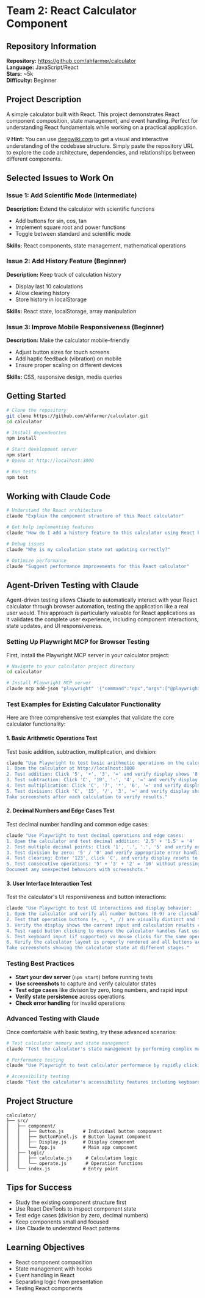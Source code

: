 # Team 2: React Calculator Component

## Repository Information
**Repository:** https://github.com/ahfarmer/calculator  
**Language:** JavaScript/React  
**Stars:** ~5k  
**Difficulty:** Beginner  

## Project Description
A simple calculator built with React. This project demonstrates React component composition, state management, and event handling. Perfect for understanding React fundamentals while working on a practical application.

**💡 Hint:** You can use [deepwiki.com](https://deepwiki.com) to get a visual and interactive understanding of the codebase structure. Simply paste the repository URL to explore the code architecture, dependencies, and relationships between different components.

## Selected Issues to Work On

### Issue 1: Add Scientific Mode (Intermediate)
**Description:** Extend the calculator with scientific functions
- Add buttons for sin, cos, tan
- Implement square root and power functions
- Toggle between standard and scientific mode

**Skills:** React components, state management, mathematical operations

### Issue 2: Add History Feature (Beginner)
**Description:** Keep track of calculation history
- Display last 10 calculations
- Allow clearing history
- Store history in localStorage

**Skills:** React state, localStorage, array manipulation

### Issue 3: Improve Mobile Responsiveness (Beginner)
**Description:** Make the calculator mobile-friendly
- Adjust button sizes for touch screens
- Add haptic feedback (vibration) on mobile
- Ensure proper scaling on different devices

**Skills:** CSS, responsive design, media queries

## Getting Started

```bash
# Clone the repository
git clone https://github.com/ahfarmer/calculator.git
cd calculator

# Install dependencies
npm install

# Start development server
npm start
# Opens at http://localhost:3000

# Run tests
npm test
```

## Working with Claude Code

```bash
# Understand the React architecture
claude "Explain the component structure of this React calculator"

# Get help implementing features
claude "How do I add a history feature to this calculator using React hooks?"

# Debug issues
claude "Why is my calculation state not updating correctly?"

# Optimize performance
claude "Suggest performance improvements for this React calculator"
```

## Agent-Driven Testing with Claude

Agent-driven testing allows Claude to automatically interact with your React calculator through browser automation, testing the application like a real user would. This approach is particularly valuable for React applications as it validates the complete user experience, including component interactions, state updates, and UI responsiveness.

### Setting Up Playwright MCP for Browser Testing

First, install the Playwright MCP server in your calculator project:

```bash
# Navigate to your calculator project directory
cd calculator

# Install Playwright MCP server
claude mcp add-json "playwright" '{"command":"npx","args":["@playwright/mcp@latest","--extension"]}'
```

### Test Examples for Existing Calculator Functionality

Here are three comprehensive test examples that validate the core calculator functionality:

#### 1. Basic Arithmetic Operations Test

Test basic addition, subtraction, multiplication, and division:

```bash
claude "Use Playwright to test basic arithmetic operations on the calculator:
1. Open the calculator at http://localhost:3000
2. Test addition: Click '5', '+', '3', '=' and verify display shows '8'
3. Test subtraction: Click 'C', '10', '-', '4', '=' and verify display shows '6'
4. Test multiplication: Click 'C', '7', '*', '6', '=' and verify display shows '42'
5. Test division: Click 'C', '15', '/', '3', '=' and verify display shows '5'
Take screenshots after each calculation to verify results."
```

#### 2. Decimal Numbers and Edge Cases Test

Test decimal number handling and common edge cases:

```bash
claude "Use Playwright to test decimal operations and edge cases:
1. Open the calculator and test decimal addition: '2.5' + '1.5' = '4'
2. Test multiple decimal points: Click '1', '.', '.', '5' and verify only one decimal is accepted
3. Test division by zero: '5' / '0' and verify appropriate error handling
4. Test clearing: Enter '123', click 'C', and verify display resets to '0'
5. Test consecutive operations: '5' + '3' + '2' = '10' without pressing equals between operations
Document any unexpected behaviors with screenshots."
```

#### 3. User Interface Interaction Test

Test the calculator's UI responsiveness and button interactions:

```bash
claude "Use Playwright to test UI interactions and display behavior:
1. Open the calculator and verify all number buttons (0-9) are clickable and update the display
2. Test that operation buttons (+, -, *, /) are visually distinct and functional
3. Verify the display shows the current input and calculation results clearly
4. Test rapid button clicking to ensure the calculator handles fast user input
5. Test keyboard input (if supported) vs mouse clicks for the same operations
6. Verify the calculator layout is properly rendered and all buttons are accessible
Take screenshots showing the calculator state at different stages."
```

### Testing Best Practices

- **Start your dev server** (`npm start`) before running tests
- **Use screenshots** to capture and verify calculator states
- **Test edge cases** like division by zero, long numbers, and rapid input
- **Verify state persistence** across operations
- **Check error handling** for invalid operations

### Advanced Testing with Claude

Once comfortable with basic testing, try these advanced scenarios:

```bash
# Test calculator memory and state management
claude "Test the calculator's state management by performing complex multi-step calculations and verifying intermediate results are handled correctly"

# Performance testing
claude "Use Playwright to test calculator performance by rapidly clicking buttons and measuring response times"

# Accessibility testing
claude "Test the calculator's accessibility features including keyboard navigation and screen reader compatibility"
```

## Project Structure
```
calculator/
├── src/
│   ├── component/
│   │   ├── Button.js       # Individual button component
│   │   ├── ButtonPanel.js  # Button layout component
│   │   ├── Display.js      # Display component
│   │   └── App.js          # Main app component
│   ├── logic/
│   │   ├── calculate.js     # Calculation logic
│   │   └── operate.js       # Operation functions
│   └── index.js            # Entry point
```

## Tips for Success
- Study the existing component structure first
- Use React DevTools to inspect component state
- Test edge cases (division by zero, decimal numbers)
- Keep components small and focused
- Use Claude to understand React patterns

## Learning Objectives
- React component composition
- State management with hooks
- Event handling in React
- Separating logic from presentation
- Testing React components